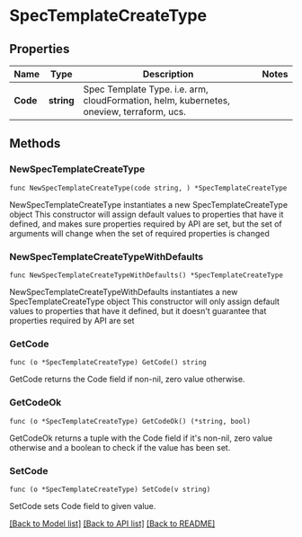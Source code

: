 # SpecTemplateCreateType

## Properties

Name | Type | Description | Notes
------------ | ------------- | ------------- | -------------
**Code** | **string** | Spec Template Type. i.e. arm, cloudFormation, helm, kubernetes, oneview, terraform, ucs. | 

## Methods

### NewSpecTemplateCreateType

`func NewSpecTemplateCreateType(code string, ) *SpecTemplateCreateType`

NewSpecTemplateCreateType instantiates a new SpecTemplateCreateType object
This constructor will assign default values to properties that have it defined,
and makes sure properties required by API are set, but the set of arguments
will change when the set of required properties is changed

### NewSpecTemplateCreateTypeWithDefaults

`func NewSpecTemplateCreateTypeWithDefaults() *SpecTemplateCreateType`

NewSpecTemplateCreateTypeWithDefaults instantiates a new SpecTemplateCreateType object
This constructor will only assign default values to properties that have it defined,
but it doesn't guarantee that properties required by API are set

### GetCode

`func (o *SpecTemplateCreateType) GetCode() string`

GetCode returns the Code field if non-nil, zero value otherwise.

### GetCodeOk

`func (o *SpecTemplateCreateType) GetCodeOk() (*string, bool)`

GetCodeOk returns a tuple with the Code field if it's non-nil, zero value otherwise
and a boolean to check if the value has been set.

### SetCode

`func (o *SpecTemplateCreateType) SetCode(v string)`

SetCode sets Code field to given value.



[[Back to Model list]](../README.md#documentation-for-models) [[Back to API list]](../README.md#documentation-for-api-endpoints) [[Back to README]](../README.md)


